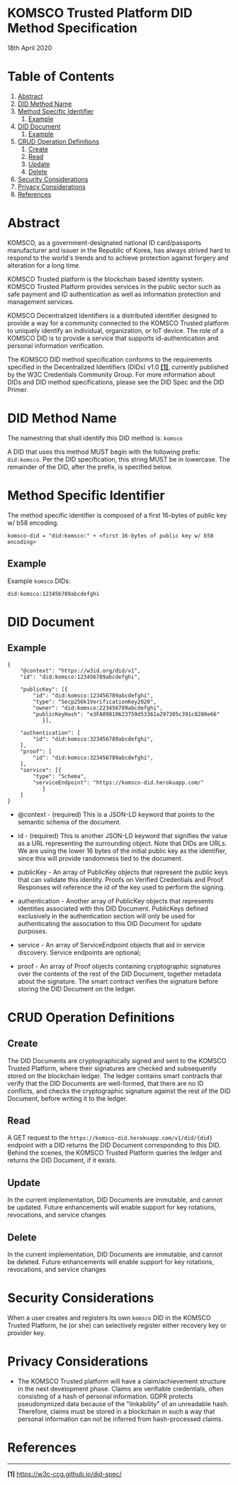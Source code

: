 KOMSCO Trusted Platform DID Method Specification
=================
18th April 2020

# Table of Contents
1. [Abstract](#abstract)
2. [DID Method Name](#name)
3. [Method Specific Identifier](#identifier)
    1. [Example](#example1)
4. [DID Document](#document)
    1. [Example](#example2)
5. [CRUD Operation Definitions](#crud)
    1. [Create](#create)
    2. [Read](#read)
    3. [Update](#update)
    4. [Delete](#delete)
6. [Security Considerations](#security)
7. [Privacy Considerations](#privacy)
8. [References](#references)
 
# Abstract <a name="abstract"></a>
KOMSCO, as a government-designated national ID card/passports manufacturer and issuer in the Republic of Korea, has always strived hard to respond to the world's trends and to achieve protection against forgery and alteration for a long time.

KOMSCO Trusted platform is the blockchain based identity system. KOMSCO Trusted Platform provides services in the public sector such as safe payment and ID authentication as well as information protection and management services. 

KOMSCO Decentralized Identifiers is a distributed identifier designed to provide a way for a community connected to the KOMSCO Trusted platform to uniquely identify an individual, organization, or IoT device. The role of a KOMSCO DID is to provide a service that supports id-authentication and personal information verification. 

The KOMSCO DID method specification conforms to the requirements specified in the Decentralized Identifiers (DIDs) v1.0 [**[1]**](https://w3c.github.io/did-core/), currently published by the W3C Credentials Community Group. 
For more information about DIDs and DID method specifications, please see the DID Spec and the DID Primer.
 
# DID Method Name <a name="name"></a>

The namestring that shall identify this DID method is: `komsco`

A DID that uses this method MUST begin with the following prefix: `did:komsco`. Per the DID specification, this string MUST be in lowercase. The remainder of the DID, after the prefix, is specified below.

# Method Specific Identifier <a name="identifier"></a>

The method specific identifier is composed of a first 16-bytes of public key w/ b58 encoding.
```
komsco-did = "did:komsco:" + <first 16-bytes of public key w/ b58 encoding>
```
## Example <a name="example1"></a>

Example `komsco` DIDs:
```
did:komsco:123456789abcdefghi
```
# DID Document <a name="document"></a>

## Example <a name="example2"></a>
```
{
	"@context": "https://w3id.org/did/v1",
	"id": "did:komsco:123456789abcdefghi",
	
	"publicKey": [{
		"id": "did:komsco:123456789abcdefghi",
		"type": "Secp256k1VerificationKey2020",
		"owner": "did:komsco:223456789abcdefghi",
		"publicKeyHash": "e3FA89810623759d53361a297305c391c8280e66"
	       }],

	"authentication": [
		"id": "did:komsco:323456789abcdefghi",
	],
	"proof": [
		"id": "did:komsco:323456789abcdefghi",
	],
	"service": [{
		"type": "Schema",
		"serviceEndpoint": "https://komsco-did.herokuapp.com/"
	       }
	]
}
```

* @context - (required) This is a JSON-LD keyword that points to the semantic schema of the document. 

* id - (required) This is another JSON-LD keyword that signifies the value as a URL representing the surrounding object. Note that DIDs are URLs. We are using the lower 16 bytes of the initial public key as the identifier, since this will provide randomness tied to the document.

* publicKey - An array of PublicKey objects that represent the public keys that can validate this identity. Proofs on Verified Credentials and Proof Responses will reference the id of the key used to perform the signing.

* authentication - Another array of PublicKey objects that represents identities associated with this DID Document. PublicKeys defined exclusively in the authentication section will only be used for authenticating the association to this DID Document for update purposes. 

* service - An array of ServiceEndpoint objects that aid in service discovery. Service endpoints are optional; 

* proof - An array of Proof objects containing cryptographic signatures over the contents of the rest of the DID Document, together metadata about the signature. The smart contract verifies the signature before storing the DID Document on the ledger.

# CRUD Operation Definitions <a name="crud"></a>

## Create <a name="create"></a>

The DID Documents are cryptographically signed and sent to the KOMSCO Trusted Platform, where their signatures are checked and subsequently stored on the blockchain ledger. The ledger contains smart contracts that verify that the DID Documents are well-formed, that there are no ID conflicts, and checks the cryptographic signature against the rest of the DID Document, before writing it to the ledger.

## Read <a name="read"></a>

A GET request to the `https://komsco-did.herokuapp.com/v1/did/{did}` endpoint with a DID returns the DID Document corresponding to this DID. Behind the scenes, the KOMSCO Trusted Platform queries the ledger and returns the DID Document, if it exists.

## Update <a name="update"></a>

In the current implementation, DID Documents are immutable, and cannot be updated. Future enhancements will enable support for key rotations, revocations, and service changes

## Delete <a name="delete"></a>

In the current implementation, DID Documents are immutable, and cannot be deleted. Future enhancements will enable support for key rotations, revocations, and service changes


# Security Considerations <a name="security"></a>

When a user creates and registers its own `komsco` DID in the KOMSCO Trusted Platform, he (or she) can selectively register either recovery key or provider key. 

# Privacy Considerations <a name="privacy"></a>

- The KOMSCO Trusted platform will have a claim/achievement structure in the next development phase. Claims are verifiable credentials, often consisting of a hash of personal information. GDPR protects pseudonymized data because of the "linkability" of an unreadable hash. Therefore, claims must be stored in a blockchain in such a way that personal information can not be inferred from hash-processed claims.

# References <a name="references"></a>
----------

 **[1]** https://w3c-ccg.github.io/did-spec/

